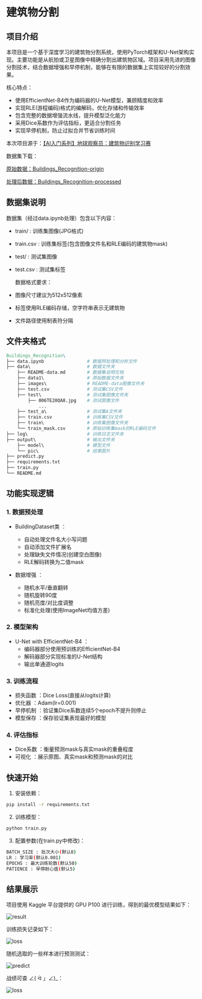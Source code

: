 # **建筑物分割**




## 项目介绍

本项目是一个基于深度学习的建筑物分割系统，使用PyTorch框架和U-Net架构实现。主要功能是从航拍或卫星图像中精确分割出建筑物区域。项目采用先进的图像分割技术，结合数据增强和早停机制，能够在有限的数据集上实现较好的分割效果。

核心特点：

- 使用EfficientNet-B4作为编码器的U-Net模型，兼顾精度和效率
- 实现RLE(游程编码)格式的编解码，优化存储和传输效率
- 包含完整的数据增强流水线，提升模型泛化能力
- 采用Dice系数作为评估指标，更适合分割任务
- 实现早停机制，防止过拟合并节省训练时间

本次项目源于：[【AI入门系列】地球观察员：建筑物识别学习赛](https://tianchi.aliyun.com/competition/entrance/531872/information)

数据集下载：

[原始数据：Buildings_Recognition-origin](https://www.kaggle.com/datasets/rexinshiminxiaozhou/buildings-recognition)

[处理后数据：Buildings_Recognition-processed](https://www.kaggle.com/datasets/rexinshiminxiaozhou/buildings-recognition-processed)



## 数据集说明

数据集（经过data.ipynb处理）包含以下内容：

- train/ : 训练集图像(JPG格式)

- train.csv : 训练集标签(包含图像文件名和RLE编码的建筑物mask)

- test/ : 测试集图像

- test.csv : 测试集标签

  

  数据格式要求：

- 图像尺寸建议为512x512像素

- 标签使用RLE编码存储，空字符串表示无建筑物

- 文件路径使用制表符分隔



## 文件夹格式

```makefile
Buildings_Recognition\
├── data.ipynb                # 数据预处理和分析文件
├── data\                     # 数据文件夹
    ├── README-data.md        # 数据集说明文档
    ├── data1\                # 原始数据文件夹
    ├── images\               # README-data图像文件夹
    ├── test.csv              # 测试集CSV文件
    ├── test\                 # 测试集图像文件夹
        ├── 006TE20QA8.jpg    # 测试图像文件
            ...
    ├── test_a\               # 测试集A文件夹
    ├── train.csv             # 训练集CSV文件
    ├── train\                # 训练集图像文件夹
    └── train_mask.csv        # 原始训练集mask的RLE编码文件
├── log\                      # 训练日志文件夹
├── output\                   # 输出文件夹
    ├── model\                # 模型文件
    └── pic\                  # 结果图片
├── predict.py                
├── requirements.txt
├── train.py                  
└── README.md
```



## 功能实现逻辑

### 1. 数据预处理
- BuildingDataset类 ：
  
  - 自动处理文件名大小写问题
  - 自动添加文件扩展名
  - 处理缺失文件情况(创建空白图像)
  - RLE解码转换为二值mask
- 数据增强 ：
  
  - 随机水平/垂直翻转
  - 随机旋转90度
  - 随机亮度/对比度调整
  - 标准化处理(使用ImageNet均值方差)
### 2. 模型架构
- U-Net with EfficientNet-B4 ：
  - 编码器部分使用预训练的EfficientNet-B4
  - 解码器部分实现标准的U-Net结构
  - 输出单通道logits
### 3. 训练流程
- 损失函数 ：Dice Loss(直接从logits计算)
- 优化器 ：Adam(lr=0.001)
- 早停机制 ：验证集Dice系数连续5个epoch不提升则停止
- 模型保存 ：保存验证集表现最好的模型
### 4. 评估指标
- Dice系数 ：衡量预测mask与真实mask的重叠程度
- 可视化 ：展示原图、真实mask和预测mask的对比



## 快速开始

1. 安装依赖：

```bash
pip install -r requirements.txt
```

2. 训练模型：

```bash
python train.py
```

3. 配置参数(在train.py中修改)：

```bash
BATCH_SIZE : 批次大小(默认8)
LR : 学习率(默认0.001)
EPOCHS : 最大训练轮数(默认50)
PATIENCE : 早停耐心值(默认5)
```



## 结果展示

项目使用 Kaggle 平台提供的 GPU P100 进行训练，得到的最优模型结果如下：

![result](./output/pic/result.png)

训练损失记录如下：

![loss](./output/pic/history.png)

随机选取的一些样本进行预测测试：

![predict](./output/pic/predict.jpg)

战绩可查  ∠( ᐛ 」∠)_：

![loss](./output/pic/record.png)